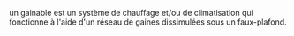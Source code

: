 un gainable est un système de chauffage et/ou de climatisation qui fonctionne à l'aide d'un réseau de gaines dissimulées sous un faux-plafond.
